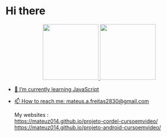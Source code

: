 <h1>Hi there</h1>

<div align="center">
  <a href="https://github.com/mateuz014">
  <img height="150em" src="https://github-readme-stats.vercel.app/api?username=mateuz014&show_icons=true&theme=dark&include_all_commits=true&count_private=true"/>
  <img height="150em" src="https://github-readme-stats.vercel.app/api/top-langs/?username=mateuz014&layout=compact&langs_count=7&theme=dark"/>
</div>  
  
- 🌱 I’m currently learning JavaScript
- 📫 How to reach me: mateus.a.freitas2830@gmail.com  
  
  My websites :<br>
  https://mateuz014.github.io/projeto-cordel-cursoemvideo/<br>
  https://mateuz014.github.io/projeto-android-cursoemvideo/


